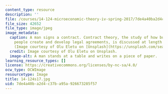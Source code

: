 ```yaml
---
content_type: resource
description: ''
file: /courses/14-124-microeconomic-theory-iv-spring-2017/7de4a40ba2d4c37ba95a926673285f57_14-124s17.jpg
file_size: 42652
file_type: image/jpeg
image_metadata:
  caption: A man signs a contract. Contract theory, the study of how businesses and
    people create and develop legal agreements, is discussed at length in this course.
    (Image courtesy of Olu Eletu on [Unsplash](https://unsplash.com/search/contract?photo=DqWEAOHsAvc).)
  credit: Image courtesy of Olu Eletu on Unsplash.
  image-alt: A man stands at a table and writes on a piece of paper.
learning_resource_types: []
license: https://creativecommons.org/licenses/by-nc-sa/4.0/
ocw_type: OCWImage
resourcetype: Image
title: 14-124s17.jpg
uid: 7de4a40b-a2d4-c37b-a95a-926673285f57
---
```

